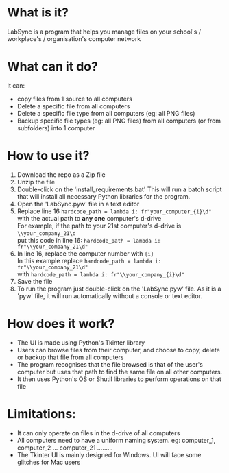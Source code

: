 # What is it?
LabSync is a program that helps you manage files on your school's / workplace's / organisation's computer network
# What can it do?
It can:
- copy files from 1 source to all computers
- Delete a specific file from all computers
- Delete a specific file type from all computers (eg: all PNG files)
- Backup specific file types (eg: all PNG files) from all computers (or from subfolders) into 1 computer
# How to use it?
1. Download the repo as a Zip file
2. Unzip the file
3. Double-click on the 'install_requirements.bat' This will run a batch script that will install all necessary Python libraries for the program.
4. Open the 'LabSync.pyw' file in a text editor
5. Replace line 16
    `hardcode_path = lambda i: fr"your_computer_{i}\d"`
     with the actual path to **any one** computer's d-drive <br>
     For example, if the path to your 21st computer's d-drive is `\\your_company_21\d` <br>
     put this code in line 16: `hardcode_path = lambda i: fr"\\your_company_21\d"`
6. In line 16, replace the computer number with `{i}` <br>
      In this example replace `hardcode_path = lambda i: fr"\\your_company_21\d"` <br>
      with `hardcode_path = lambda i: fr"\\your_company_{i}\d"`
7. Save the file
8. To run the program just double-click on the 'LabSync.pyw' file. As it is a 'pyw' file, it will run automatically without a console or text editor.
# How does it work?
- The UI is made using Python's Tkinter library
- Users can browse files from their computer, and choose to copy, delete or backup that file from all computers
- The program recognises that the file browsed is that of the user's computer but uses that path to find the same file on all other computers.
- It then uses Python's OS or Shutil libraries to perform operations on that file
# Limitations:
- It can only operate on files in the d-drive of all computers
- All computers need to have a uniform naming system. eg: computer_1, computer_2 ... computer_21 .........
- The Tkinter UI is mainly designed for Windows. UI will face some glitches for Mac users
